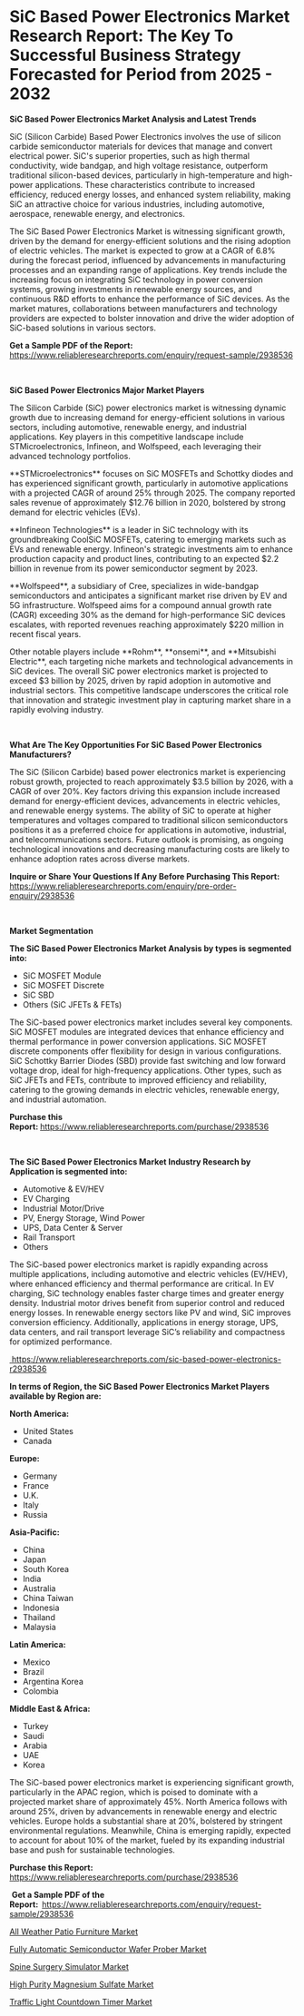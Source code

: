 <p><h1>SiC Based Power Electronics Market Research Report: The Key To Successful Business Strategy Forecasted for Period from 2025 - 2032</h1></p><p><strong>SiC Based Power Electronics Market Analysis and Latest Trends</strong></p>
<p><p>SiC (Silicon Carbide) Based Power Electronics involves the use of silicon carbide semiconductor materials for devices that manage and convert electrical power. SiC's superior properties, such as high thermal conductivity, wide bandgap, and high voltage resistance, outperform traditional silicon-based devices, particularly in high-temperature and high-power applications. These characteristics contribute to increased efficiency, reduced energy losses, and enhanced system reliability, making SiC an attractive choice for various industries, including automotive, aerospace, renewable energy, and electronics.</p><p>The SiC Based Power Electronics Market is witnessing significant growth, driven by the demand for energy-efficient solutions and the rising adoption of electric vehicles. The market is expected to grow at a CAGR of 6.8% during the forecast period, influenced by advancements in manufacturing processes and an expanding range of applications. Key trends include the increasing focus on integrating SiC technology in power conversion systems, growing investments in renewable energy sources, and continuous R&D efforts to enhance the performance of SiC devices. As the market matures, collaborations between manufacturers and technology providers are expected to bolster innovation and drive the wider adoption of SiC-based solutions in various sectors.</p></p>
<p><strong>Get a Sample PDF of the Report:&nbsp;</strong> <a href="https://www.reliableresearchreports.com/enquiry/request-sample/2938536?utm_campaign=41&utm_medium=2&utm_source=Github&utm_content=ia&utm_term=15032025&utm_id=sic-based-power-electronics">https://www.reliableresearchreports.com/enquiry/request-sample/2938536</a></p>
<p>&nbsp;</p>
<p><strong>SiC Based Power Electronics Major Market Players</strong></p>
<p><p>The Silicon Carbide (SiC) power electronics market is witnessing dynamic growth due to increasing demand for energy-efficient solutions in various sectors, including automotive, renewable energy, and industrial applications. Key players in this competitive landscape include STMicroelectronics, Infineon, and Wolfspeed, each leveraging their advanced technology portfolios.</p><p>**STMicroelectronics** focuses on SiC MOSFETs and Schottky diodes and has experienced significant growth, particularly in automotive applications with a projected CAGR of around 25% through 2025. The company reported sales revenue of approximately $12.76 billion in 2020, bolstered by strong demand for electric vehicles (EVs).</p><p>**Infineon Technologies** is a leader in SiC technology with its groundbreaking CoolSiC MOSFETs, catering to emerging markets such as EVs and renewable energy. Infineon's strategic investments aim to enhance production capacity and product lines, contributing to an expected $2.2 billion in revenue from its power semiconductor segment by 2023.</p><p>**Wolfspeed**, a subsidiary of Cree, specializes in wide-bandgap semiconductors and anticipates a significant market rise driven by EV and 5G infrastructure. Wolfspeed aims for a compound annual growth rate (CAGR) exceeding 30% as the demand for high-performance SiC devices escalates, with reported revenues reaching approximately $220 million in recent fiscal years.</p><p>Other notable players include **Rohm**, **onsemi**, and **Mitsubishi Electric**, each targeting niche markets and technological advancements in SiC devices. The overall SiC power electronics market is projected to exceed $3 billion by 2025, driven by rapid adoption in automotive and industrial sectors. This competitive landscape underscores the critical role that innovation and strategic investment play in capturing market share in a rapidly evolving industry.</p></p>
<p>&nbsp;</p>
<p><strong>What Are The Key Opportunities For SiC Based Power Electronics Manufacturers?</strong></p>
<p><p>The SiC (Silicon Carbide) based power electronics market is experiencing robust growth, projected to reach approximately $3.5 billion by 2026, with a CAGR of over 20%. Key factors driving this expansion include increased demand for energy-efficient devices, advancements in electric vehicles, and renewable energy systems. The ability of SiC to operate at higher temperatures and voltages compared to traditional silicon semiconductors positions it as a preferred choice for applications in automotive, industrial, and telecommunications sectors. Future outlook is promising, as ongoing technological innovations and decreasing manufacturing costs are likely to enhance adoption rates across diverse markets.</p></p>
<p><strong>Inquire or Share Your Questions If Any Before Purchasing This Report:</strong> <a href="https://www.reliableresearchreports.com/enquiry/pre-order-enquiry/2938536?utm_campaign=41&utm_medium=2&utm_source=Github&utm_content=ia&utm_term=15032025&utm_id=sic-based-power-electronics">https://www.reliableresearchreports.com/enquiry/pre-order-enquiry/2938536</a></p>
<p>&nbsp;</p>
<p><strong>Market Segmentation</strong></p>
<p><strong>The SiC Based Power Electronics Market Analysis by types is segmented into:</strong></p>
<p><ul><li>SiC MOSFET Module</li><li>SiC MOSFET Discrete</li><li>SiC SBD</li><li>Others (SiC JFETs & FETs)</li></ul></p>
<p><p>The SiC-based power electronics market includes several key components. SiC MOSFET modules are integrated devices that enhance efficiency and thermal performance in power conversion applications. SiC MOSFET discrete components offer flexibility for design in various configurations. SiC Schottky Barrier Diodes (SBD) provide fast switching and low forward voltage drop, ideal for high-frequency applications. Other types, such as SiC JFETs and FETs, contribute to improved efficiency and reliability, catering to the growing demands in electric vehicles, renewable energy, and industrial automation.</p></p>
<p><strong>Purchase this Report:&nbsp;</strong><a href="https://www.reliableresearchreports.com/purchase/2938536?utm_campaign=41&utm_medium=2&utm_source=Github&utm_content=ia&utm_term=15032025&utm_id=sic-based-power-electronics">https://www.reliableresearchreports.com/purchase/2938536</a></p>
<p>&nbsp;</p>
<p><strong>The SiC Based Power Electronics Market Industry Research by Application is segmented into:</strong></p>
<p><ul><li>Automotive & EV/HEV</li><li>EV Charging</li><li>Industrial Motor/Drive</li><li>PV, Energy Storage, Wind Power</li><li>UPS, Data Center & Server</li><li>Rail Transport</li><li>Others</li></ul></p>
<p><p>The SiC-based power electronics market is rapidly expanding across multiple applications, including automotive and electric vehicles (EV/HEV), where enhanced efficiency and thermal performance are critical. In EV charging, SiC technology enables faster charge times and greater energy density. Industrial motor drives benefit from superior control and reduced energy losses. In renewable energy sectors like PV and wind, SiC improves conversion efficiency. Additionally, applications in energy storage, UPS, data centers, and rail transport leverage SiC’s reliability and compactness for optimized performance.</p></p>
<p><a href="https://www.reliableresearchreports.com/sic-based-power-electronics-r2938536?utm_campaign=41&utm_medium=2&utm_source=Github&utm_content=ia&utm_term=15032025&utm_id=sic-based-power-electronics">&nbsp;https://www.reliableresearchreports.com/sic-based-power-electronics-r2938536</a></p>
<p><strong>In terms of Region, the SiC Based Power Electronics Market Players available by Region are:</strong></p>
<p>
    <p> <strong> North America: </strong>
        <ul>
            <li>United States</li>
            <li>Canada</li>
        </ul>
        </p> 
    <p> <strong> Europe: </strong>
        <ul>
            <li>Germany</li>
            <li>France</li>
            <li>U.K.</li>
            <li>Italy</li>
            <li>Russia</li>
        </ul>
        </p> 
    <p> <strong> Asia-Pacific: </strong>
        <ul>
            <li>China</li>
            <li>Japan</li>
            <li>South Korea</li>
            <li>India</li>
            <li>Australia</li>
            <li>China Taiwan</li>
            <li>Indonesia</li>
            <li>Thailand</li>
            <li>Malaysia</li>
        </ul>
        </p> 
    <p> <strong> Latin America: </strong>
        <ul>
            <li>Mexico</li>
            <li>Brazil</li>
            <li>Argentina Korea</li>
            <li>Colombia</li>
        </ul>
        </p> 
    <p> <strong> Middle East & Africa: </strong>
        <ul>
            <li>Turkey</li>
            <li>Saudi</li>
            <li>Arabia</li>
            <li>UAE</li>
            <li>Korea</li>
        </ul>
    </p>
    </p>
<p><p>The SiC-based power electronics market is experiencing significant growth, particularly in the APAC region, which is poised to dominate with a projected market share of approximately 45%. North America follows with around 25%, driven by advancements in renewable energy and electric vehicles. Europe holds a substantial share at 20%, bolstered by stringent environmental regulations. Meanwhile, China is emerging rapidly, expected to account for about 10% of the market, fueled by its expanding industrial base and push for sustainable technologies.</p></p>
<p><strong>Purchase this Report: </strong><a href="https://www.reliableresearchreports.com/purchase/2938536?utm_campaign=41&utm_medium=2&utm_source=Github&utm_content=ia&utm_term=15032025&utm_id=sic-based-power-electronics">https://www.reliableresearchreports.com/purchase/2938536</a></p>
<p>&nbsp;<strong>Get a Sample PDF of the Report:&nbsp;&nbsp;</strong><a href="https://www.reliableresearchreports.com/enquiry/request-sample/2938536?utm_campaign=41&utm_medium=2&utm_source=Github&utm_content=ia&utm_term=15032025&utm_id=sic-based-power-electronics">https://www.reliableresearchreports.com/enquiry/request-sample/2938536</a></p>
<p><strong></strong></p>
<p><p><a href="https://github.com/beyeagamizjp/Market-Research-Report-List-1/blob/main/all-weather-patio-furniture-market.md?utm_campaign=41&utm_medium=2&utm_source=Github&utm_content=ia&utm_term=15032025&utm_id=sic-based-power-electronics">All Weather Patio Furniture Market</a></p><p><a href="https://github.com/sutrejaron/Market-Research-Report-List-1/blob/main/fully-automatic-semiconductor-wafer-prober-market.md?utm_campaign=41&utm_medium=2&utm_source=Github&utm_content=ia&utm_term=15032025&utm_id=sic-based-power-electronics">Fully Automatic Semiconductor Wafer Prober Market</a></p><p><a href="https://github.com/baatetoshda/Market-Research-Report-List-1/blob/main/spine-surgery-simulator-market.md?utm_campaign=41&utm_medium=2&utm_source=Github&utm_content=ia&utm_term=15032025&utm_id=sic-based-power-electronics">Spine Surgery Simulator Market</a></p><p><a href="https://github.com/naingbiner7i/Market-Research-Report-List-1/blob/main/high-purity-magnesium-sulfate-market.md?utm_campaign=41&utm_medium=2&utm_source=Github&utm_content=ia&utm_term=15032025&utm_id=sic-based-power-electronics">High Purity Magnesium Sulfate Market</a></p><p><a href="https://github.com/siwerhommer97/Market-Research-Report-List-1/blob/main/traffic-light-countdown-timer-market.md?utm_campaign=41&utm_medium=2&utm_source=Github&utm_content=ia&utm_term=15032025&utm_id=sic-based-power-electronics">Traffic Light Countdown Timer Market</a></p></p>